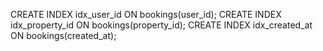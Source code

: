 CREATE INDEX idx_user_id ON bookings(user_id);
CREATE INDEX idx_property_id ON bookings(property_id);
CREATE INDEX idx_created_at ON bookings(created_at);



